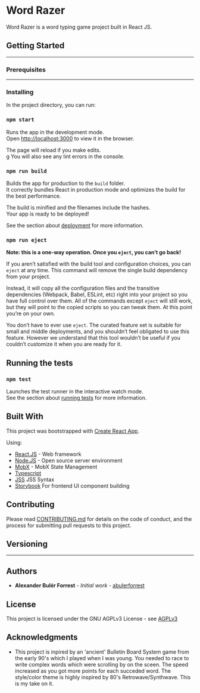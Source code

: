 # Word Razer

Word Razer is a word typing game project built in React JS.

## Getting Started

---

### Prerequisites

---

### Installing

In the project directory, you can run:

### `npm start`

Runs the app in the development mode.<br>
Open [http://localhost:3000](http://localhost:3000) to view it in the browser.

The page will reload if you make edits.<br>g
You will also see any lint errors in the console.

### `npm run build`

Builds the app for production to the `build` folder.<br>
It correctly bundles React in production mode and optimizes the build for the best performance.

The build is minified and the filenames include the hashes.<br>
Your app is ready to be deployed!

See the section about [deployment](https://facebook.github.io/create-react-app/docs/deployment) for more information.

### `npm run eject`

**Note: this is a one-way operation. Once you `eject`, you can’t go back!**

If you aren’t satisfied with the build tool and configuration choices, you can `eject` at any time. This command will remove the single build dependency from your project.

Instead, it will copy all the configuration files and the transitive dependencies (Webpack, Babel, ESLint, etc) right into your project so you have full control over them. All of the commands except `eject` will still work, but they will point to the copied scripts so you can tweak them. At this point you’re on your own.

You don’t have to ever use `eject`. The curated feature set is suitable for small and middle deployments, and you shouldn’t feel obligated to use this feature. However we understand that this tool wouldn’t be useful if you couldn’t customize it when you are ready for it.

## Running the tests

### `npm test`

Launches the test runner in the interactive watch mode.<br>
See the section about [running tests](https://facebook.github.io/create-react-app/docs/running-tests) for more information.

## Built With

This project was bootstrapped with [Create React App](https://github.com/facebook/create-react-app).

Using:

* [React.JS](https://reactjs.org/) - Web framework
* [Node.JS](https://nodejs.org/en/) - Open source server environment
* [MobX](https://reactjs.org/) - MobX State Management
* [Typescript](https://www.typescriptlang.org/)
* [JSS](https://cssinjs.org/) JSS Syntax
* [Storybook](https://storybook.js.org/) For frontend UI component building

## Contributing

Please read [CONTRIBUTING.md](https://gist.github.com/PurpleBooth/b24679402957c63ec426) for details on the code of conduct, and the process for submitting pull requests to this project.

## Versioning

---

## Authors

* **Alexander Bulér Forrest** - *Initial work* - [abulerforrest](https://github.com/abulerforrest)

## License

This project is licensed under the GNU AGPLv3 License - see [AGPLv3](https://choosealicense.com/licenses/agpl-3.0/)

## Acknowledgments

* This project is inpired by an 'ancient' Bulletin Board System game from the early 90's which I played when I was young. You needed to race to write complex words which were scrolling by on the sceen. The speed increased as you got more points for each succeded word. The style/color theme is highly inspired by 80's Retrowave/Synthwave. This is my take on it.

